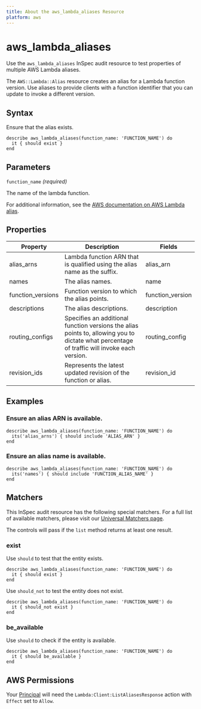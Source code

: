 ```yaml
---
title: About the aws_lambda_aliases Resource
platform: aws
---
```


# aws_lambda_aliases

Use the `aws_lambda_aliases` InSpec audit resource to test properties of multiple AWS Lambda aliases.

The `AWS::Lambda::Alias` resource creates an alias for a Lambda function version. Use aliases to provide clients with a function identifier that you can update to invoke a different version.

## Syntax

Ensure that the alias exists.

    describe aws_lambda_aliases(function_name: 'FUNCTION_NAME') do
      it { should exist }
    end

## Parameters

`function_name` _(required)_

The name of the lambda function.

For additional information, see the [AWS documentation on AWS Lambda alias](https://docs.aws.amazon.com/AWSCloudFormation/latest/UserGuide/aws-resource-lambda-alias.html).

## Properties

| Property | Description | Fields |
| --- | --- | --- |
| alias_arns | Lambda function ARN that is qualified using the alias name as the suffix. | alias_arn |
| names | The alias names. | name |
| function_versions | Function version to which the alias points. | function_version |
| descriptions | The alias descriptions. | description |
| routing_configs | Specifies an additional function versions the alias points to, allowing you to dictate what percentage of traffic will invoke each version. | routing_config |
| revision_ids | Represents the latest updated revision of the function or alias. | revision_id |

## Examples

### Ensure an alias ARN is available.

    describe aws_lambda_aliases(function_name: 'FUNCTION_NAME') do
      its('alias_arns') { should include 'ALIAS_ARN' }
    end

### Ensure an alias name is available.

    describe aws_lambda_aliases(function_name: 'FUNCTION_NAME') do
      its('names') { should include 'FUNCTION_ALIAS_NAME' }
    end

## Matchers

This InSpec audit resource has the following special matchers. For a full list of available matchers, please visit our [Universal Matchers page](https://www.inspec.io/docs/reference/matchers/).

The controls will pass if the `list` method returns at least one result.

### exist

Use `should` to test that the entity exists.

    describe aws_lambda_aliases(function_name: 'FUNCTION_NAME') do
      it { should exist }
    end

Use `should_not` to test the entity does not exist.

    describe aws_lambda_aliases(function_name: 'FUNCTION_NAME') do
      it { should_not exist }
    end

### be_available

Use `should` to check if the entity is available.

    describe aws_lambda_aliases(function_name: 'FUNCTION_NAME') do
      it { should be_available }
    end

## AWS Permissions

Your [Principal](https://docs.aws.amazon.com/IAM/latest/UserGuide/intro-structure.html#intro-structure-principal) will need the `Lambda:Client:ListAliasesResponse` action with `Effect` set to `Allow`.

